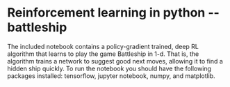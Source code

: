 # Reinforcement learning in python -- battleship

The included notebook contains a policy-gradient trained, deep RL algorithm that learns to play the game Battleship in 1-d.  That is, the algorithm trains a network to suggest good next moves, allowing it to find a hidden ship quickly. 
To run the notebook you should have the following packages installed:  tensorflow, jupyter notebook, numpy, and matplotlib.


